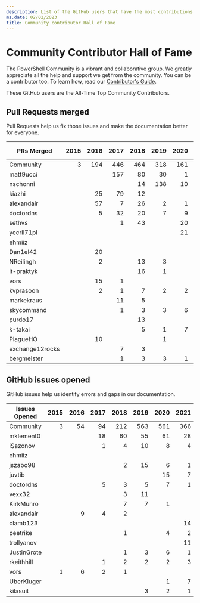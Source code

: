```yaml
---
description: List of the GitHub users that have the most contributions to the PowerShell-Doc project.
ms.date: 02/02/2023
title: Community contributor Hall of Fame
---
```

# Community Contributor Hall of Fame

The PowerShell Community is a vibrant and collaborative group. We greatly appreciate all the help
and support we get from the community. You can be a contributor too. To learn how, read our
[Contributor's Guide][contrib].

These GitHub users are the All-Time Top Community Contributors.

## Pull Requests merged

Pull Requests help us fix those issues and make the documentation better for everyone.

|   PRs Merged    | 2015 | 2016 | 2017 | 2018 | 2019 | 2020 | 2021 | 2022 | 2023 | Grand Total |
| --------------- | ---: | ---: | ---: | ---: | ---: | ---: | ---: | ---: | ---: | ----------: |
| Community       |    3 |  194 |  446 |  464 |  318 |  161 |  100 |  122 |   21 |        1829 |
| matt9ucci       |      |      |  157 |   80 |   30 |    1 |    6 |      |      |         274 |
| nschonni        |      |      |      |   14 |  138 |   10 |      |      |      |         162 |
| kiazhi          |      |   25 |   79 |   12 |      |      |      |      |      |         116 |
| alexandair      |      |   57 |    7 |   26 |    2 |    1 |      |      |      |          93 |
| doctordns       |      |    5 |   32 |   20 |    7 |    9 |    5 |      |      |          78 |
| sethvs          |      |      |    1 |   43 |      |   20 |    1 |   10 |      |          75 |
| yecril71pl      |      |      |      |      |      |   21 |    3 |    3 |      |          27 |
| ehmiiz          |      |      |      |      |      |      |      |   22 |    5 |          27 |
| Dan1el42        |      |   20 |      |      |      |      |      |      |      |          20 |
| NReilingh       |      |    2 |      |   13 |    3 |      |      |      |      |          18 |
| it-praktyk      |      |      |      |   16 |    1 |      |      |      |      |          17 |
| vors            |      |   15 |    1 |      |      |      |      |      |      |          16 |
| kvprasoon       |      |    2 |    1 |    7 |    2 |    2 |    2 |      |      |          16 |
| markekraus      |      |      |   11 |    5 |      |      |      |      |      |          16 |
| skycommand      |      |      |    1 |    3 |    3 |    6 |      |    1 |      |          14 |
| purdo17         |      |      |      |   13 |      |      |      |      |      |          13 |
| k-takai         |      |      |      |    5 |    1 |    7 |      |      |      |          13 |
| PlagueHO        |      |   10 |      |      |    1 |      |      |      |      |          11 |
| exchange12rocks |      |      |    7 |    3 |      |      |    1 |      |      |          11 |
| bergmeister     |      |      |    1 |    3 |    3 |    1 |    1 |    1 |      |          10 |

## GitHub issues opened

GitHub issues help us identify errors and gaps in our documentation.

| Issues Opened | 2015 | 2016 | 2017 | 2018 | 2019 | 2020 | 2021 | 2022 | 2023 | Grand Total |
| ------------- | ---: | ---: | ---: | ---: | ---: | ---: | ---: | ---: | ---: | ----------: |
| Community     |    3 |   54 |   94 |  212 |  563 |  561 |  366 |  222 |   28 |        2103 |
| mklement0     |      |      |   18 |   60 |   55 |   61 |   28 |    8 |    3 |         233 |
| iSazonov      |      |      |    1 |    4 |   10 |    8 |    4 |    3 |      |          30 |
| ehmiiz        |      |      |      |      |      |      |      |   20 |    5 |          25 |
| jszabo98      |      |      |      |    2 |   15 |    6 |    1 |      |      |          24 |
| juvtib        |      |      |      |      |      |   15 |    7 |      |      |          22 |
| doctordns     |      |      |    5 |    3 |    5 |    7 |    1 |      |      |          21 |
| vexx32        |      |      |      |    3 |   11 |      |      |    3 |      |          17 |
| KirkMunro     |      |      |      |    7 |    7 |    1 |      |      |      |          15 |
| alexandair    |      |    9 |    4 |    2 |      |      |      |      |      |          15 |
| clamb123      |      |      |      |      |      |      |   14 |      |      |          14 |
| peetrike      |      |      |      |    1 |      |    4 |    2 |    6 |      |          13 |
| trollyanov    |      |      |      |      |      |      |   11 |    1 |      |          12 |
| JustinGrote   |      |      |      |    1 |    3 |    6 |    1 |    1 |      |          12 |
| rkeithhill    |      |      |    1 |    2 |    2 |    2 |    3 |    1 |      |          11 |
| vors          |    1 |    6 |    2 |    1 |      |      |      |      |      |          10 |
| UberKluger    |      |      |      |      |      |    1 |    7 |    2 |      |          10 |
| kilasuit      |      |      |      |      |    3 |    2 |    1 |    4 |      |          10 |

<!-- Link references -->
[contrib]: contributing/overview.md
